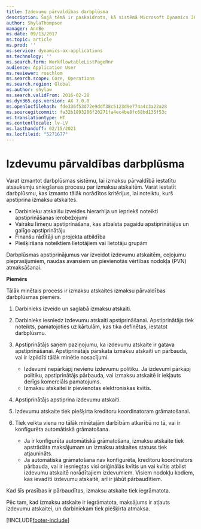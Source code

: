 ```yaml
---
title: Izdevumu pārvaldības darbplūsma
description: Šajā tēmā ir paskaidrots, kā sistēmā Microsoft Dynamics 365 Finance izmantot darbplūsmas sistēmu, lai izmaksu pārvaldībā iestatītu atsauksmju sniegšanas procesu par izmaksu atskaitēm.
author: ShylaThompson
manager: AnnBe
ms.date: 09/13/2017
ms.topic: article
ms.prod: ''
ms.service: dynamics-ax-applications
ms.technology: ''
ms.search.form: WorkflowtableListPageRnr
audience: Application User
ms.reviewer: roschlom
ms.search.scope: Core, Operations
ms.search.region: Global
ms.author: shylaw
ms.search.validFrom: 2016-02-28
ms.dyn365.ops.version: AX 7.0.0
ms.openlocfilehash: fde336f53d72e9ddf38c5123d9e774a4c3a22a28
ms.sourcegitcommit: fa32b1893286f20271fa4ec4be8fc68bd135f53c
ms.translationtype: HT
ms.contentlocale: lv-LV
ms.lasthandoff: 02/15/2021
ms.locfileid: "5271677"
---
```

# <a name="expense-management-workflow"></a>Izdevumu pārvaldības darbplūsma

Varat izmantot darbplūsmas sistēmu, lai izmaksu pārvaldībā iestatītu atsauksmju sniegšanas procesu par izmaksu atskaitēm. Varat iestatīt darbplūsmu, kas izmanto tālāk norādītos kritērijus, lai noteiktu, kurš apstiprina izmaksu atskaites.

- Darbinieku atskaišu izveides hierarhija un iepriekš noteikti apstiprināšanas ierobežojumi
- Vairāku līmeņu apstiprināšana, kas atbalsta pagaidu apstiprinātājus un galīgo apstiprinātāju
- Finanšu rādītāji un projekta atbildība
- Piešķiršana noteiktiem lietotājiem vai lietotāju grupām

Darbplūsmas apstiprinājumus var izveidot izdevumu atskaitēm, ceļojumu pieprasījumiem, naudas avansiem un pievienotās vērtības nodokļa (PVN) atmaksāšanai.

**Piemērs**

Tālāk minētais process ir izmaksu atskaites izmaksu pārvaldības darbplūsmas piemērs.

1. Darbinieks izveido un saglabā izmaksu atskaiti.
2. Darbinieks iesniedz izdevumu atskaiti apstiprināšanai. Apstiprinātājs tiek noteikts, pamatojoties uz kārtulām, kas tika definētas, iestatot darbplūsmu.
3. Apstiprinātājs saņem paziņojumu, ka izdevumu atskaite ir gatava apstiprināšanai. Apstiprinātājs pārskata izmaksu atskaiti un pārbauda, vai ir izpildīti tālāk minētie nosacījumi.

    - Izdevumi nepārkāpj nevienu izdevumu politiku. Ja izdevumi pārkāpj politiku, apstiprinātājs pārbauda, vai izmaksu atskaitē ir iekļauts derīgs komerciāls pamatojums.
    - Izmaksu atskaitei ir pievienotas elektroniskas kvītis.

4. Apstiprinātājs apstiprina izdevumu atskaiti.
5. Izdevumu atskaite tiek piešķirta kreditoru koordinatoram grāmatošanai.
6. Tiek veikta viena no tālāk minētajām darbībām atkarībā no tā, vai ir konfigurēta automātiskā grāmatošana.

    - Ja ir konfigurēta automātiskā grāmatošana, izmaksu atskaite tiek apstrādāta maksājumam un izmaksu atskaites statuss tiek atjaunināts.
    - Ja automātiskā grāmatošana nav konfigurēta, kreditoru koordinators pārbauda, vai ir iesniegtas visi oriģinālās kvītis un vai kvītis atbilst izdevumu atskaitē norādītajiem izdevumiem. Visiem nodokļu kodiem, kas ievadīti izdevumu atskaitē, arī ir jābūt pārbaudītiem.

Kad šīs prasības ir pārbaudītas, izmaksu atskaite tiek iegrāmatota.

Pēc tam, kad izmaksu atskaite ir iegrāmatota, maksājums ir atļauts izdevumu atskaitei, un darbiniekam tiek piešķirta atmaksa.


[!INCLUDE[footer-include](../includes/footer-banner.md)]